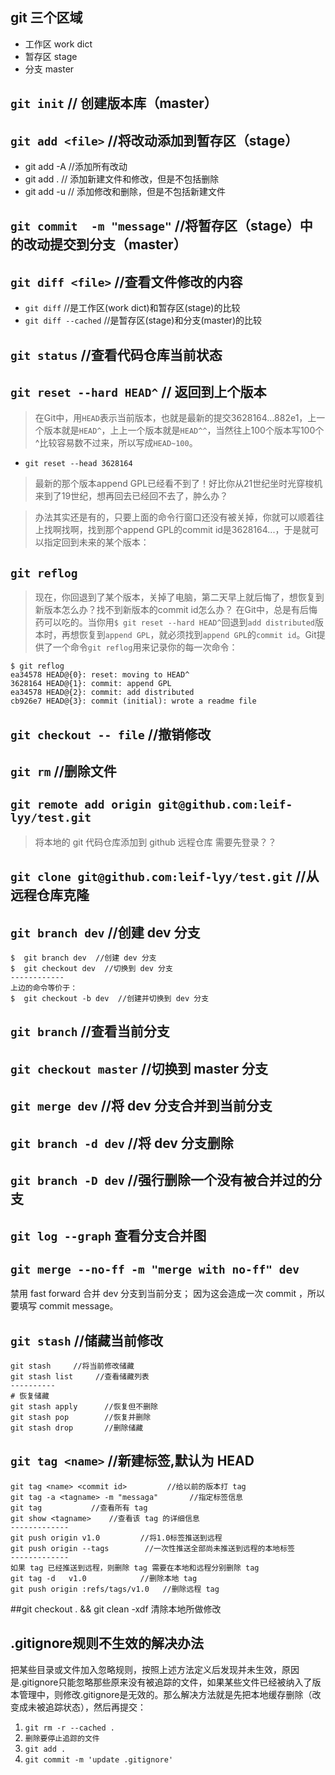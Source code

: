 ## git 三个区域 
* 工作区 work dict
* 暂存区 stage
* 分支   master

## `git init`         // 创建版本库（master）
## `git add <file>`    //将改动添加到暂存区（stage）
* git add -A         //添加所有改动
* git add .    // 添加新建文件和修改，但是不包括删除
* git add -u   // 添加修改和删除，但是不包括新建文件

## `git commit  -m "message"`   //将暂存区（stage）中的改动提交到分支（master）
## `git diff <file>`     //查看文件修改的内容
* `git diff`     //是工作区(work dict)和暂存区(stage)的比较 
* `git diff --cached`    //是暂存区(stage)和分支(master)的比较

## `git status`         //查看代码仓库当前状态

## `git reset --hard HEAD^`  // 返回到上个版本
>在Git中，用`HEAD`表示当前版本，也就是最新的提交3628164...882e1，上一个版本就是`HEAD^`，上上一个版本就是`HEAD^^`，当然往上100个版本写100个^比较容易数不过来，所以写成`HEAD~100`。

* `git reset --head 3628164`
 
>最新的那个版本append GPL已经看不到了！好比你从21世纪坐时光穿梭机来到了19世纪，想再回去已经回不去了，肿么办？

>办法其实还是有的，只要上面的命令行窗口还没有被关掉，你就可以顺着往上找啊找啊，找到那个append GPL的commit id是3628164...，于是就可以指定回到未来的某个版本：

## `git reflog` 
>现在，你回退到了某个版本，关掉了电脑，第二天早上就后悔了，想恢复到新版本怎么办？找不到新版本的commit id怎么办？
在Git中，总是有后悔药可以吃的。当你用`$ git reset --hard HEAD^`回退到`add distributed`版本时，再想恢复到`append GPL`，就必须找到`append GPL`的`commit id`。Git提供了一个命令`git reflog`用来记录你的每一次命令：

 ```
$ git reflog
ea34578 HEAD@{0}: reset: moving to HEAD^
3628164 HEAD@{1}: commit: append GPL
ea34578 HEAD@{2}: commit: add distributed
cb926e7 HEAD@{3}: commit (initial): wrote a readme file
 ```
## `git checkout -- file`   //撤销修改
## `git rm`           //删除文件
## `git remote add origin git@github.com:leif-lyy/test.git`  
> 将本地的 git 代码仓库添加到 github 远程仓库 
> 需要先登录？？

## `git clone git@github.com:leif-lyy/test.git`   //从远程仓库克隆
## `git branch dev` //创建 dev 分支
```
$  git branch dev  //创建 dev 分支
$  git checkout dev  //切换到 dev 分支
------------
上边的命令等价于：
$  git checkout -b dev  //创建并切换到 dev 分支
```
## `git branch`  //查看当前分支
## `git checkout master`  //切换到 master 分支
## `git merge dev`    //将 dev 分支合并到当前分支
## `git branch -d dev`    //将 dev 分支删除
## `git branch -D dev`     //强行删除一个没有被合并过的分支
## `git log --graph` 查看分支合并图
## `git merge --no-ff -m "merge with no-ff" dev`   
禁用 fast forward 合并 dev 分支到当前分支；
因为这会造成一次 commit ，所以要填写 commit message。

## `git stash`   //储藏当前修改
```
git stash     //将当前修改储藏
git stash list     //查看储藏列表
----------
# 恢复储藏
git stash apply      //恢复但不删除
git stash pop        //恢复并删除
git stash drop       //删除储藏 
```
## `git tag <name>`     //新建标签,默认为 HEAD
```
git tag <name> <commit id>         //给以前的版本打 tag
git tag -a <tagname> -m "messaga"       //指定标签信息
git tag           //查看所有 tag
git show <tagname>    //查看该 tag 的详细信息
-------------
git push origin v1.0         //将1.0标签推送到远程
git push origin --tags        //一次性推送全部尚未推送到远程的本地标签
-------------
如果 tag 已经推送到远程，则删除 tag 需要在本地和远程分别删除 tag
git tag -d   v1.0            //删除本地 tag
git push origin :refs/tags/v1.0   //删除远程 tag
```
##git checkout . && git clean -xdf
清除本地所做修改

## .gitignore规则不生效的解决办法

把某些目录或文件加入忽略规则，按照上述方法定义后发现并未生效，原因是.gitignore只能忽略那些原来没有被追踪的文件，如果某些文件已经被纳入了版本管理中，则修改.gitignore是无效的。那么解决方法就是先把本地缓存删除（改变成未被追踪状态），然后再提交：

1. `git rm -r --cached .`
2. `删除要停止追踪的文件`
3. `git add .`
4. `git commit -m 'update .gitignore' `


